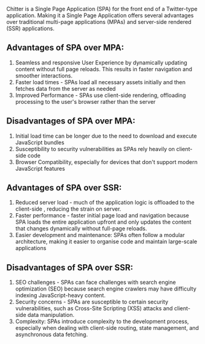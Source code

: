 Chitter is a Single Page Application (SPA) for the front end of a Twitter-type application.
Making it a Single Page Application offers several advantages over traditional multi-page applications (MPAs) and server-side rendered (SSR) applications.

## Advantages of SPA over MPA:
1.  Seamless and responsive User Experience by dynamically updating content without full page reloads. This results in  faster navigation and smoother interactions.
2.	Faster load times - SPAs load all necessary assets initially and then fetches data from the server as needed
3.  Improved Performance - SPAs use client-side rendering, offloading processing to the user's browser rather than the server

## Disadvantages of SPA over MPA:
1. Initial load time can be longer due to the need to download and execute JavaScript bundles
2. Susceptibility to security vulnerabilities as SPAs rely heavily on client-side code
3. Browser Compatibility, especially for devices that don't support modern JavaScript features

## Advantages of SPA over SSR:
1. Reduced server load - much of the application logic is offloaded  to the client-side , reducing the strain on server.
2. Faster performance - faster initial page load and navigation because SPA loads the entire application upfront and only updates the content that changes dynamically without full-page reloads.
3. Easier development and maintenance: SPAs often follow a modular architecture, making it easier to organise code and maintain large-scale applications

## Disadvantages of SPA over SSR:
1. SEO challenges - SPAs can face challenges with search engine optimization (SEO) because search engine crawlers may have difficulty indexing JavaScript-heavy  content.
2. Security concerns -  SPAs are susceptible to certain security vulnerabilities, such as Cross-Site Scripting (XSS) attacks and client-side data manipulation. 
3. Complexity: SPAs introduce  complexity to the development process, especially when dealing with client-side routing, state management, and asynchronous data fetching.
